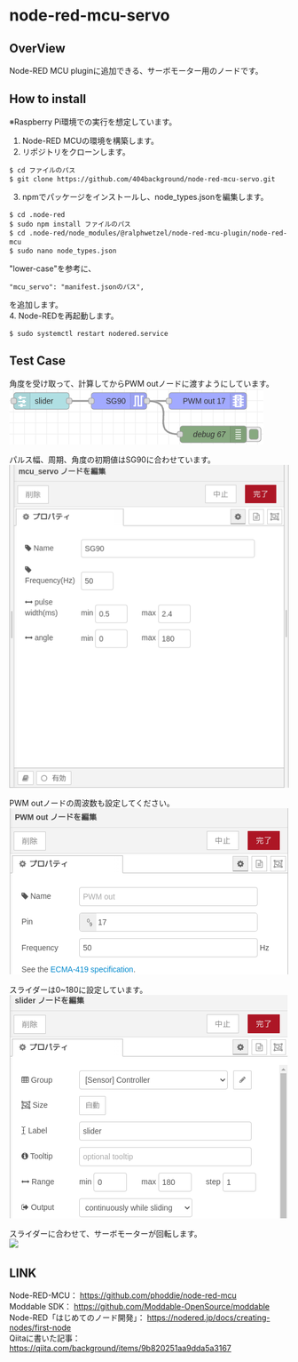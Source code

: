 # node-red-mcu-servo
## OverView
Node-RED MCU pluginに追加できる、サーボモーター用のノードです。

## How to install
※Raspberry Pi環境での実行を想定しています。  
1. Node-RED MCUの環境を構築します。  
2. リポジトリをクローンします。  
```
$ cd ファイルのパス
$ git clone https://github.com/404background/node-red-mcu-servo.git
```
3. npmでパッケージをインストールし、node_types.jsonを編集します。  
```
$ cd .node-red
$ sudo npm install ファイルのパス
$ cd .node-red/node_modules/@ralphwetzel/node-red-mcu-plugin/node-red-mcu
$ sudo nano node_types.json
```
"lower-case"を参考に、  
```
"mcu_servo": "manifest.jsonのパス",  
```
を追加します。  
4. Node-REDを再起動します。  
```
$ sudo systemctl restart nodered.service
```

## Test Case
角度を受け取って、計算してからPWM outノードに渡すようにしています。  
![](https://github.com/404background/node-red-mcu-servo/blob/main/img/sample_flow.png?raw=true)  

パルス幅、周期、角度の初期値はSG90に合わせています。  
![](https://github.com/404background/node-red-mcu-servo/blob/main/img/sample_flow_servo.png?raw=true)  

PWM outノードの周波数も設定してください。  
![](https://github.com/404background/node-red-mcu-servo/blob/main/img/sample_flow_pwm.png?raw=true)

スライダーは0~180に設定しています。  
![](https://github.com/404background/node-red-mcu-servo/blob/main/img/sample_flow_slider.png?raw=true)

スライダーに合わせて、サーボモーターが回転します。  
[![](https://i9.ytimg.com/vi_webp/tQKZNu7PTCM/mq1.webp?sqp=CKTK6asG-oaymwEmCMACELQB8quKqQMa8AEB-AH-CYAC0AWKAgwIABABGHIgSigsMA8=&rs=AOn4CLA09JDnoAa3sZu71X8eRK39LnMO3A)](https://youtu.be/tQKZNu7PTCM)

## LINK
Node-RED-MCU：
https://github.com/phoddie/node-red-mcu  
Moddable SDK：
https://github.com/Moddable-OpenSource/moddable  
Node-RED「はじめてのノード開発」：
https://nodered.jp/docs/creating-nodes/first-node  
Qiitaに書いた記事：
https://qiita.com/background/items/9b820251aa9dda5a3167
